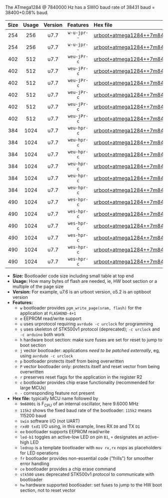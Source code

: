 The ATmega1284 @ 7840000 Hz has a SWIO baud rate of 38431 baud = 38400+0.08% baud.

|Size|Usage|Version|Features|Hex file|
|:-:|:-:|:-:|:-:|:--|
|254|256|u7.7|`w-u-jpr--`|[urboot+atmega1284++7m8400i+++38k4_swio_rxd0_txd1.hex](https://raw.githubusercontent.com/stefanrueger/urboot.hex/main/mcus/atmega1284/internal_oscillator/fint++7m8400_Hz/br+++38k4_bps/urboot+atmega1284++7m8400i+++38k4_swio_rxd0_txd1.hex)|
|254|256|u7.7|`w-u-jpr--`|[urboot+atmega1284++7m8400i+++38k4_swio_rxd2_txd3.hex](https://raw.githubusercontent.com/stefanrueger/urboot.hex/main/mcus/atmega1284/internal_oscillator/fint++7m8400_Hz/br+++38k4_bps/urboot+atmega1284++7m8400i+++38k4_swio_rxd2_txd3.hex)|
|402|512|u7.7|`weu-jPr-c`|[urboot+atmega1284++7m8400i+++38k4_swio_rxd0_txd1_ee_led+b0_fr_ce.hex](https://raw.githubusercontent.com/stefanrueger/urboot.hex/main/mcus/atmega1284/internal_oscillator/fint++7m8400_Hz/br+++38k4_bps/urboot+atmega1284++7m8400i+++38k4_swio_rxd0_txd1_ee_led+b0_fr_ce.hex)|
|402|512|u7.7|`weu-jPr-c`|[urboot+atmega1284++7m8400i+++38k4_swio_rxd0_txd1_ee_led+b7_fr_ce.hex](https://raw.githubusercontent.com/stefanrueger/urboot.hex/main/mcus/atmega1284/internal_oscillator/fint++7m8400_Hz/br+++38k4_bps/urboot+atmega1284++7m8400i+++38k4_swio_rxd0_txd1_ee_led+b7_fr_ce.hex)|
|402|512|u7.7|`weu-jPr-c`|[urboot+atmega1284++7m8400i+++38k4_swio_rxd0_txd1_ee_lednop_fr_ce.hex](https://raw.githubusercontent.com/stefanrueger/urboot.hex/main/mcus/atmega1284/internal_oscillator/fint++7m8400_Hz/br+++38k4_bps/urboot+atmega1284++7m8400i+++38k4_swio_rxd0_txd1_ee_lednop_fr_ce.hex)|
|402|512|u7.7|`weu-jPr-c`|[urboot+atmega1284++7m8400i+++38k4_swio_rxd2_txd3_ee_led+b0_fr_ce.hex](https://raw.githubusercontent.com/stefanrueger/urboot.hex/main/mcus/atmega1284/internal_oscillator/fint++7m8400_Hz/br+++38k4_bps/urboot+atmega1284++7m8400i+++38k4_swio_rxd2_txd3_ee_led+b0_fr_ce.hex)|
|402|512|u7.7|`weu-jPr-c`|[urboot+atmega1284++7m8400i+++38k4_swio_rxd2_txd3_ee_led+b7_fr_ce.hex](https://raw.githubusercontent.com/stefanrueger/urboot.hex/main/mcus/atmega1284/internal_oscillator/fint++7m8400_Hz/br+++38k4_bps/urboot+atmega1284++7m8400i+++38k4_swio_rxd2_txd3_ee_led+b7_fr_ce.hex)|
|402|512|u7.7|`weu-jPr-c`|[urboot+atmega1284++7m8400i+++38k4_swio_rxd2_txd3_ee_lednop_fr_ce.hex](https://raw.githubusercontent.com/stefanrueger/urboot.hex/main/mcus/atmega1284/internal_oscillator/fint++7m8400_Hz/br+++38k4_bps/urboot+atmega1284++7m8400i+++38k4_swio_rxd2_txd3_ee_lednop_fr_ce.hex)|
|384|1024|u7.7|`weu-hpr-c`|[urboot+atmega1284++7m8400i+++38k4_swio_rxd0_txd1_ee_led+b0_fr_ce_hw.hex](https://raw.githubusercontent.com/stefanrueger/urboot.hex/main/mcus/atmega1284/internal_oscillator/fint++7m8400_Hz/br+++38k4_bps/urboot+atmega1284++7m8400i+++38k4_swio_rxd0_txd1_ee_led+b0_fr_ce_hw.hex)|
|384|1024|u7.7|`weu-hpr-c`|[urboot+atmega1284++7m8400i+++38k4_swio_rxd0_txd1_ee_led+b7_fr_ce_hw.hex](https://raw.githubusercontent.com/stefanrueger/urboot.hex/main/mcus/atmega1284/internal_oscillator/fint++7m8400_Hz/br+++38k4_bps/urboot+atmega1284++7m8400i+++38k4_swio_rxd0_txd1_ee_led+b7_fr_ce_hw.hex)|
|384|1024|u7.7|`weu-hpr-c`|[urboot+atmega1284++7m8400i+++38k4_swio_rxd0_txd1_ee_lednop_fr_ce_hw.hex](https://raw.githubusercontent.com/stefanrueger/urboot.hex/main/mcus/atmega1284/internal_oscillator/fint++7m8400_Hz/br+++38k4_bps/urboot+atmega1284++7m8400i+++38k4_swio_rxd0_txd1_ee_lednop_fr_ce_hw.hex)|
|384|1024|u7.7|`weu-hpr-c`|[urboot+atmega1284++7m8400i+++38k4_swio_rxd2_txd3_ee_led+b0_fr_ce_hw.hex](https://raw.githubusercontent.com/stefanrueger/urboot.hex/main/mcus/atmega1284/internal_oscillator/fint++7m8400_Hz/br+++38k4_bps/urboot+atmega1284++7m8400i+++38k4_swio_rxd2_txd3_ee_led+b0_fr_ce_hw.hex)|
|384|1024|u7.7|`weu-hpr-c`|[urboot+atmega1284++7m8400i+++38k4_swio_rxd2_txd3_ee_led+b7_fr_ce_hw.hex](https://raw.githubusercontent.com/stefanrueger/urboot.hex/main/mcus/atmega1284/internal_oscillator/fint++7m8400_Hz/br+++38k4_bps/urboot+atmega1284++7m8400i+++38k4_swio_rxd2_txd3_ee_led+b7_fr_ce_hw.hex)|
|384|1024|u7.7|`weu-hpr-c`|[urboot+atmega1284++7m8400i+++38k4_swio_rxd2_txd3_ee_lednop_fr_ce_hw.hex](https://raw.githubusercontent.com/stefanrueger/urboot.hex/main/mcus/atmega1284/internal_oscillator/fint++7m8400_Hz/br+++38k4_bps/urboot+atmega1284++7m8400i+++38k4_swio_rxd2_txd3_ee_lednop_fr_ce_hw.hex)|
|490|1024|u7.7|`wes-hpr-c`|[urboot+atmega1284++7m8400i+++38k4_swio_rxd0_txd1_ee_led+b0_fr_ce_stk500_hw.hex](https://raw.githubusercontent.com/stefanrueger/urboot.hex/main/mcus/atmega1284/internal_oscillator/fint++7m8400_Hz/br+++38k4_bps/urboot+atmega1284++7m8400i+++38k4_swio_rxd0_txd1_ee_led+b0_fr_ce_stk500_hw.hex)|
|490|1024|u7.7|`wes-hpr-c`|[urboot+atmega1284++7m8400i+++38k4_swio_rxd0_txd1_ee_led+b7_fr_ce_stk500_hw.hex](https://raw.githubusercontent.com/stefanrueger/urboot.hex/main/mcus/atmega1284/internal_oscillator/fint++7m8400_Hz/br+++38k4_bps/urboot+atmega1284++7m8400i+++38k4_swio_rxd0_txd1_ee_led+b7_fr_ce_stk500_hw.hex)|
|490|1024|u7.7|`wes-hpr-c`|[urboot+atmega1284++7m8400i+++38k4_swio_rxd0_txd1_ee_lednop_fr_ce_stk500_hw.hex](https://raw.githubusercontent.com/stefanrueger/urboot.hex/main/mcus/atmega1284/internal_oscillator/fint++7m8400_Hz/br+++38k4_bps/urboot+atmega1284++7m8400i+++38k4_swio_rxd0_txd1_ee_lednop_fr_ce_stk500_hw.hex)|
|490|1024|u7.7|`wes-hpr-c`|[urboot+atmega1284++7m8400i+++38k4_swio_rxd2_txd3_ee_led+b0_fr_ce_stk500_hw.hex](https://raw.githubusercontent.com/stefanrueger/urboot.hex/main/mcus/atmega1284/internal_oscillator/fint++7m8400_Hz/br+++38k4_bps/urboot+atmega1284++7m8400i+++38k4_swio_rxd2_txd3_ee_led+b0_fr_ce_stk500_hw.hex)|
|490|1024|u7.7|`wes-hpr-c`|[urboot+atmega1284++7m8400i+++38k4_swio_rxd2_txd3_ee_led+b7_fr_ce_stk500_hw.hex](https://raw.githubusercontent.com/stefanrueger/urboot.hex/main/mcus/atmega1284/internal_oscillator/fint++7m8400_Hz/br+++38k4_bps/urboot+atmega1284++7m8400i+++38k4_swio_rxd2_txd3_ee_led+b7_fr_ce_stk500_hw.hex)|
|490|1024|u7.7|`wes-hpr-c`|[urboot+atmega1284++7m8400i+++38k4_swio_rxd2_txd3_ee_lednop_fr_ce_stk500_hw.hex](https://raw.githubusercontent.com/stefanrueger/urboot.hex/main/mcus/atmega1284/internal_oscillator/fint++7m8400_Hz/br+++38k4_bps/urboot+atmega1284++7m8400i+++38k4_swio_rxd2_txd3_ee_lednop_fr_ce_stk500_hw.hex)|

- **Size:** Bootloader code size including small table at top end
- **Usage:** How many bytes of flash are needed, ie, HW boot section or a multiple of the page size
- **Version:** For example, u7.6 is an urboot version, o5.2 is an optiboot version
- **Features:**
  + `w` bootloader provides `pgm_write_page(sram, flash)` for the application at `FLASHEND-4+1`
  + `e` EEPROM read/write support
  + `u` uses urprotocol requiring `avrdude -c urclock` for programming
  + `s` uses skeleton of STK500v1 protocol (deprecated); `-c urclock` and `-c arduino` both work
  + `h` hardware boot section: make sure fuses are set for reset to jump to boot section
  + `j` vector bootloader: applications *need to be patched externally*, eg, using `avrdude -c urclock`
  + `p` bootloader protects itself from being overwritten
  + `P` vector bootloader only: protects itself and reset vector from being overwritten
  + `r` preserves reset flags for the application in the register R2
  + `c` bootloader provides chip erase functionality (recommended for large MCUs)
  + `-` corresponding feature not present
- **Hex file:** typically MCU name followed by
  + `9m6000i` is F<sub>CPU</sub> of an internal oscillator, here 9.6000 MHz
  + `115k2` shows the fixed baud rate of the bootloader: `115k2` means 115200 baud
  + `swio` software I/O (not UART)
  + `rxd0 txd1` I/O using, in this example, lines RX `D0` and TX `D1`
  + `ee` bootloader supports EEPROM read/write
  + `led-b1` toggles an active-low LED on pin `B1`, `+` designates an active-high LED
  + `lednop` is a template bootloader with `mov rx,rx` nops as placeholders for LED operations
  + `fr` bootloader provides non-essential code ("frills") for smoother error handling
  + `ce` bootloader provides a chip erase command
  + `stk500` uses deprecated STK500v1 protocol to communicate with bootloader
  + `hw` hardware supported bootloader: set fuses to jump to the HW boot section, not to reset vector
